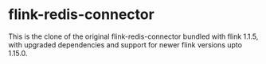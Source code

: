 # flink-redis-connector
This is the clone of the original flink-redis-connector bundled with flink 1.1.5, with upgraded dependencies and support for newer flink versions upto 1.15.0. 
